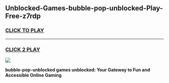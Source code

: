 
## Unblocked-Games-bubble-pop-unblocked-Play-Free-z7rdp
<h3>
<a href="https://premium76.site?title=bubble-pop-unblocked&ref=18A1">CLICK TO PLAY</a></h3>
<hr>

<h3>
<a href="https://premium76.site?title=bubble-pop-unblocked&ref=18A1">CLICK 2 PLAY</a>
  
</h3>

<a href="https://premium76.site?title=bubble-pop-unblocked&ref=18A1"><img src="https://clearcache.store/games.png"></a>


**bubble-pop-unblocked games unblocked: Your Gateway to Fun and Accessible Online Gaming**
